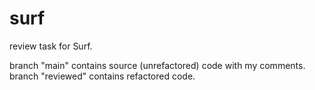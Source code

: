 # surf
review task for Surf. 

branch "main" contains source (unrefactored) code with my comments.\
branch "reviewed" contains refactored code.
